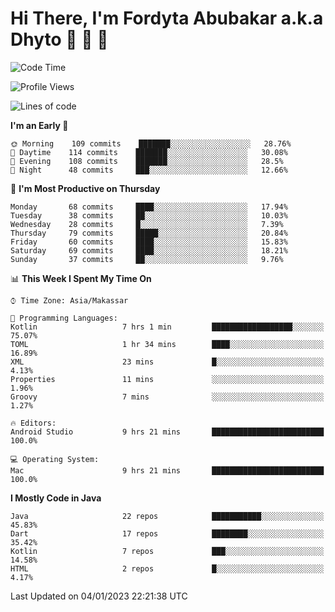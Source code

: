 # Hi There, I'm Fordyta Abubakar a.k.a Dhyto 👋 👋 👋 

<!--
**DhytoDev/dhytodev** is a ✨ _special_ ✨ repository because its `README.md` (this file) appears on your GitHub profile.

Here are some ideas to get you started:

- 🔭 I’m currently working on ...
- 🌱 I’m currently learning ...
- 👯 I’m looking to collaborate on ...
- 🤔 I’m looking for help with ...
- 💬 Ask me about ...
- 📫 How to reach me: ...
- 😄 Pronouns: ...
- ⚡ Fun fact: ...
-->

<!--START_SECTION:waka-->
![Code Time](http://img.shields.io/badge/Code%20Time-1%2C860%20hrs%2040%20mins-blue)

![Profile Views](http://img.shields.io/badge/Profile%20Views-0-blue)

![Lines of code](https://img.shields.io/badge/From%20Hello%20World%20I%27ve%20Written-136%20Thousand%20lines%20of%20code-blue)

**I'm an Early 🐤** 

```text
🌞 Morning    109 commits    ███████░░░░░░░░░░░░░░░░░░   28.76% 
🌆 Daytime    114 commits    ███████░░░░░░░░░░░░░░░░░░   30.08% 
🌃 Evening    108 commits    ███████░░░░░░░░░░░░░░░░░░   28.5% 
🌙 Night      48 commits     ███░░░░░░░░░░░░░░░░░░░░░░   12.66%

```
📅 **I'm Most Productive on Thursday** 

```text
Monday       68 commits     ████░░░░░░░░░░░░░░░░░░░░░   17.94% 
Tuesday      38 commits     ██░░░░░░░░░░░░░░░░░░░░░░░   10.03% 
Wednesday    28 commits     █░░░░░░░░░░░░░░░░░░░░░░░░   7.39% 
Thursday     79 commits     █████░░░░░░░░░░░░░░░░░░░░   20.84% 
Friday       60 commits     ████░░░░░░░░░░░░░░░░░░░░░   15.83% 
Saturday     69 commits     ████░░░░░░░░░░░░░░░░░░░░░   18.21% 
Sunday       37 commits     ██░░░░░░░░░░░░░░░░░░░░░░░   9.76%

```


📊 **This Week I Spent My Time On** 

```text
⌚︎ Time Zone: Asia/Makassar

💬 Programming Languages: 
Kotlin                   7 hrs 1 min         ██████████████████░░░░░░░   75.07% 
TOML                     1 hr 34 mins        ████░░░░░░░░░░░░░░░░░░░░░   16.89% 
XML                      23 mins             █░░░░░░░░░░░░░░░░░░░░░░░░   4.13% 
Properties               11 mins             ░░░░░░░░░░░░░░░░░░░░░░░░░   1.96% 
Groovy                   7 mins              ░░░░░░░░░░░░░░░░░░░░░░░░░   1.27%

🔥 Editors: 
Android Studio           9 hrs 21 mins       █████████████████████████   100.0%

💻 Operating System: 
Mac                      9 hrs 21 mins       █████████████████████████   100.0%

```

**I Mostly Code in Java** 

```text
Java                     22 repos            ███████████░░░░░░░░░░░░░░   45.83% 
Dart                     17 repos            ████████░░░░░░░░░░░░░░░░░   35.42% 
Kotlin                   7 repos             ███░░░░░░░░░░░░░░░░░░░░░░   14.58% 
HTML                     2 repos             █░░░░░░░░░░░░░░░░░░░░░░░░   4.17%

```



 Last Updated on 04/01/2023 22:21:38 UTC
<!--END_SECTION:waka-->

